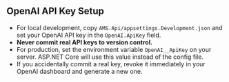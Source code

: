  

## OpenAI API Key Setup

- For local development, copy `AMS.Api/appsettings.Development.json` and set your OpenAI API key in the `OpenAI.ApiKey` field.
- **Never commit real API keys to version control.**
- For production, set the environment variable `OpenAI__ApiKey` on your server. ASP.NET Core will use this value instead of the config file.
- If you accidentally commit a real key, revoke it immediately in your OpenAI dashboard and generate a new one. 